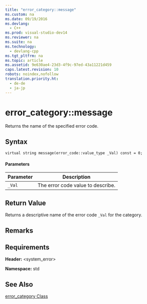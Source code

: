 ```yaml
---
title: "error_category::message"
ms.custom: na
ms.date: 09/19/2016
ms.devlang: 
  - C++
ms.prod: visual-studio-dev14
ms.reviewer: na
ms.suite: na
ms.technology: 
  - devlang-cpp
ms.tgt_pltfrm: na
ms.topic: article
ms.assetid: 9e630ae4-23d3-4f9c-97ed-43a11221d459
caps.latest.revision: 10
robots: noindex,nofollow
translation.priority.ht: 
  - de-de
  - ja-jp
---
```

# error_category::message
Returns the name of the specified error code.  
  
## Syntax  
  
```  
virtual string message(error_code::value_type _Val) const = 0;  
```  
  
#### Parameters  
  
|Parameter|Description|  
|---------------|-----------------|  
|`_Val`|The error code value to describe.|  
  
## Return Value  
 Returns a descriptive name of the error code `_Val` for the category.  
  
## Remarks  
  
## Requirements  
 **Header:** <system_error>  
  
 **Namespace:** std  
  
## See Also  
 [error_category Class](../vs140/error_category-Class.md)